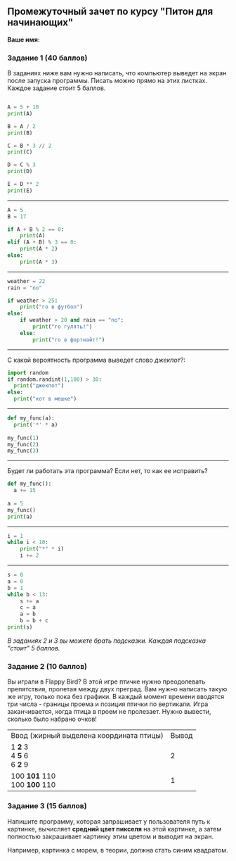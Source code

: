 ## Промежуточный зачет по курсу "Питон для начинающих"

**Ваше имя:**

### Задание 1 (40 баллов)

В заданиях ниже вам нужно написать, что компьютер выведет на экран после запуска программы. Писать можно прямо на этих листках. Каждое задание стоит 5 баллов.

```python

A = 5 + 10
print(A)

B = A / 2
print(B)

C = B * 3 // 2
print(C)

D = C % 3
print(D)

E = D ** 2
print(E)
```
---

```python
A = 5
B = 17

if A + B % 2 == 0:
    print(A)
elif (A + B) % 3 == 0:
    print(A * 2)
else:
    print(A * 3)
```
---
```python
weather = 22
rain = "no"

if weather > 25:
    print("го в футбол")
else:
    if weather > 20 and rain == "no":
        print("го гулять!")
    else:
        print("го в фортнайт!")
```

---
С какой вероятность программа выведет слово *джекпот*?:
```python
import random
if random.randint(1,100) > 30:
  print("джекпот")
else:
  print("кот в мешке")
```
---

```python
def my_func(a):
  print('*' * a)
  
my_func(1)
my_func(2)
my_func(3)
```
---

Будет ли работать эта программа? Если нет, то как ее исправить?

```python
def my_func():
  a += 15
  
a = 5
my_func()
print(a)
```
---
```python
i = 1
while i < 10:
    print("*" * i)
    i += 2
```
---
```python
s = 0
a = 0
b = 1
while b < 13:
    s += a
    c = a
    a = b
    b = b + c
print(s)
```

_В заданиях 2 и 3 вы можете брать подсказки. Каждая подсказка "стоит" 5 баллов._

### Задание 2 (10 баллов)

Вы играли в Flappy Bird? В этой игре птичке нужно преодолевать препятствия, пролетая между двух преград. Вам нужно написать такую же игру, только пока без графики. В каждый момент времени вводятся три числа - границы проема и позиция птички по вертикали. Игра заканчивается, когда птица в проем не пролезает. Нужно вывести, сколько было набрано очков!

<table>
<tr><td>Ввод (жирный выделена координата птицы)</td><td>Вывод</td></tr>
<tr><td>
 1 <b>2</b> 3<br>
 4 <b>5</b> 6<br>
 6 <b>2</b> 9<br>
 </td><td>2</td></tr>
<tr><td>
 100 <b>101</b> 110<br>
 100 <b>100</b> 110
 </td><td>1</td></tr>
</table>


### Задание 3 (15 баллов)

Напишите программу, которая запрашивает у пользователя путь к картинке, вычисляет **средний цвет пикселя** на этой картинке, а затем полностью закрашивает картинку этим цветом и выводит на экран.

Например, картинка с морем, в теории, должна стать синим квадратом.

